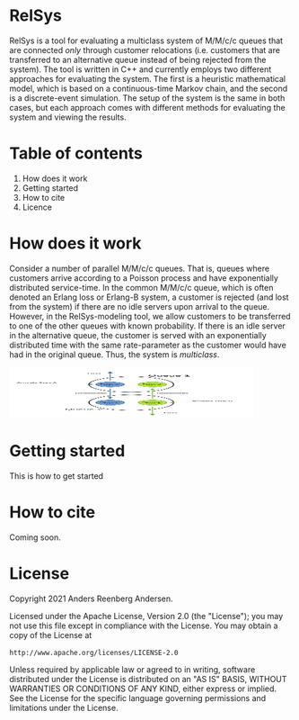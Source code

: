 # RelSys
RelSys is a tool for evaluating a multiclass system of M/M/c/c queues that are connected *only* through customer relocations (i.e. customers that are transferred to an alternative queue instead of being rejected from the system).
The tool is written in C++ and currently employs two different approaches for evaluating the system. The first is a heuristic mathematical model, which is based on a continuous-time Markov chain, and the second is a discrete-event simulation. The setup of the system is the same in both cases, but each approach comes with different methods for evaluating the system and viewing the results.

# Table of contents

1. How does it work
2. Getting started
3. How to cite
4. Licence

# How does it work

Consider a number of parallel M/M/c/c queues. That is, queues where customers arrive according to a Poisson process and have exponentially distributed service-time. In the common M/M/c/c queue, which is often denoted an Erlang loss or Erlang-B system, a customer is rejected (and lost from the system) if there are no idle servers upon arrival to the queue. However, in the RelSys-modeling tool, we allow customers to be transferred to one of the other queues with known probability. If there is an idle server in the alternative queue, the customer is served with an exponentially distributed time with the same rate-parameter as the customer would have had in the original queue. Thus, the system is *multiclass*. 


<img src="https://github.com/areenberg/RelSys/blob/development/images/example_system.jpeg" width="435" height="90">

# Getting started

This is how to get started


# How to cite

Coming soon.

# License

Copyright 2021 Anders Reenberg Andersen.

Licensed under the Apache License, Version 2.0 (the "License");
you may not use this file except in compliance with the License.
You may obtain a copy of the License at

    http://www.apache.org/licenses/LICENSE-2.0

Unless required by applicable law or agreed to in writing, software
distributed under the License is distributed on an "AS IS" BASIS,
WITHOUT WARRANTIES OR CONDITIONS OF ANY KIND, either express or implied.
See the License for the specific language governing permissions and
limitations under the License.
